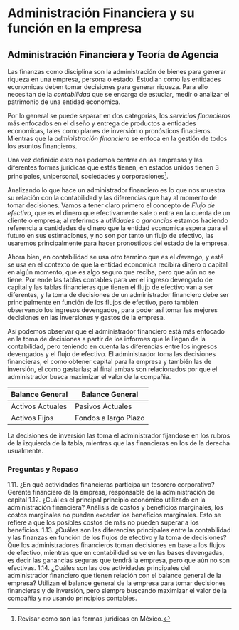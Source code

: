 # Administración Financiera y su función en la empresa

## Administración Financiera y Teoría de Agencia

Las finanzas como disciplina son la administración de bienes para generar riqueza en una empresa, persona o estado. Estudian  como las entidades economicas
deben tomar decisiones para generar riqueza. Para ello necesitan de la *contabilidad* que se encarga de estudiar, medir o analizar el patrimonio de una entidad economica.

Por lo general se puede separar en dos categorías, los *servicios financieros* más enfocados en el diseño y entrega de productos  a entidades economicas, tales como planes de inversión
 o pronósticos finacieros. Mientras que la *administración financiera* se enfoca en la gestión de todos los asuntos financieros.

Una vez definidio esto nos podemos centrar en las empresas y las diferentes formas juridicas que estás tienen, en estados unidos tienen 3 principales, unipersonal, sociedades y
corporaciones[^1].

[^1]: Revisar como son las formas juridicas en México.


Analizando lo que hace un administrador financiero es lo que nos muestra su relación con la contabilidad y las diferencias que hay al momento de tomar decisiones. Vamos a tener
claro primero el concepto de *Flujo de efectivo*, que es el dinero que efectivamente sale o entra en la cuenta de un cliente o empresa; al referirnos  a *utilidades* o
*ganancias* estamos haciendo referencia a cantidades de dinero que la entidad economica espera para el futuro en sus estimaciones, y no son por tanto un flujo de efectivo,
las usaremos principalmente para hacer pronosticos del estado de la empresa.

Ahora bien, en contabilidad se usa otro termino que es el *devengo*, y esté se usa en el contexto de que la entidad economica recibirá dinero o capital en algún momento, que
es algo seguro que reciba, pero que aún no se tiene. Por ende  las tablas contables para ver el ingreso devengado de capital y las tablas financieras que tienen el flujo
de efectivo van a ser diferentes, y la toma de decisiones de un administrador financiero debe ser principalmente en función de los flujos de efectivo, pero también
observando los ingresos devengados, para poder así tomar las mejores decisiones en las inversiones y gastos de la empresa.


Así podemos observar que el administrador financiero está más enfocado en la toma de decisiones a partir de los informes que le llegan de la contabilidad, pero teniendo en cuenta las diferencias entre los ingresos devengados y el
flujo de efectivo. El administrador toma las decisiones financieras, el como obtener capital para la empresa y también
las de inversión, el como gastarlas; al final ambas son relacionados por que el administrador busca maximizar el valor de la compañia.

|Balance General | Balance General     |
|----------------|---------------------|
|Activos Actuales|Pasivos Actuales     |
|Activos Fijos   |Fondos a largo Plazo |

La decisiones de inversión las toma el administrador fijandose en los rubros de la izquierda de la tabla, mientras que
las financieras en los de la derecha usualmente.


### Preguntas y Repaso

1.11. ¿En qué actividades financieras participa un tesorero corporativo? Gerente financiero de la empresa, responsable de la administración de capital
1.12. ¿Cuál es el principal principio económico utilizado en la administración financiera? Análisis de costos y beneficios marginales, los costos marginales no pueden exceder los beneficios marginales. Esto se refiere a que los posibles costos de más no pueden superar a los beneficios.
1.13. ¿Cuáles son las diferencias principales entre la contabilidad y las finanzas
en función de los flujos de efectivo y la toma de decisiones? Que los administradores financieros toman decisiones en base a los flujos de efectivo, mientras que en contabilidad se ve en las bases devengadas, es decir las ganancias seguras que tendrá la empresa, pero que aún no son efectivas.
1.14. ¿Cuáles son las dos actividades principales del administrador financiero
que tienen relación con el balance general de la empresa? Utilizan el balance general de la empresa para tomar decisiones
financieras y de inversión, pero siempre buscando maximizar el valor de la compañia y no usando principios contables.
